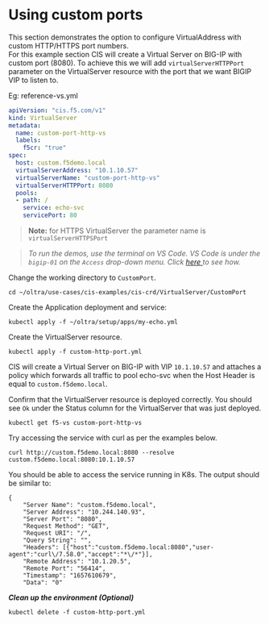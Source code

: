 # Using custom ports

This section demonstrates the option to configure VirtualAddress with custom HTTP/HTTPS port numbers.  
For this example section CIS will create a Virtual Server on BIG-IP with custom port (8080). To achieve this we will add `virtualServerHTTPPort` parameter on the VirtualServer resource with the port that we want BIGIP VIP to listen to. 

Eg: reference-vs.yml
```yml
apiVersion: "cis.f5.com/v1"
kind: VirtualServer
metadata:
  name: custom-port-http-vs
  labels:
    f5cr: "true"
spec:
  host: custom.f5demo.local
  virtualServerAddress: "10.1.10.57"
  virtualServerName: "custom-port-http-vs"
  virtualServerHTTPPort: 8080
  pools:
  - path: /
    service: echo-svc
    servicePort: 80
```
> **Note:** for HTTPS VirtualServer the parameter name is `virtualServerHTTPSPort`

> *To run the demos, use the terminal on VS Code. VS Code is under the `bigip-01` on the `Access` drop-down menu. Click <a href="https://raw.githubusercontent.com/F5EMEA/oltra/main/vscode.png"> here </a> to see how.*


Change the working directory to `CustomPort`.
```
cd ~/oltra/use-cases/cis-examples/cis-crd/VirtualServer/CustomPort
```

Create the Application deployment and service: 
```
kubectl apply -f ~/oltra/setup/apps/my-echo.yml
```


Create the VirtualServer resource.
```
kubectl apply -f custom-http-port.yml
```
CIS will create a Virtual Server on BIG-IP with VIP `10.1.10.57` and attaches a policy which forwards all traffic to pool echo-svc when the Host Header is equal to `custom.f5demo.local`.   


Confirm that the VirtualServer resource is deployed correctly. You should see `Ok` under the Status column for the VirtualServer that was just deployed.
```
kubectl get f5-vs custom-port-http-vs
```

Try accessing the service with curl as per the examples below. 
```
curl http://custom.f5demo.local:8080 --resolve custom.f5demo.local:8080:10.1.10.57
```

You should be able to access the service running in K8s. The output should be similar to:
```
{
    "Server Name": "custom.f5demo.local",
    "Server Address": "10.244.140.93",
    "Server Port": "8080",
    "Request Method": "GET",
    "Request URI": "/",
    "Query String": "",
    "Headers": [{"host":"custom.f5demo.local:8080","user-agent":"curl\/7.58.0","accept":"*\/*"}],
    "Remote Address": "10.1.20.5",
    "Remote Port": "56414",
    "Timestamp": "1657610679",
    "Data": "0"
```

***Clean up the environment (Optional)***
```
kubectl delete -f custom-http-port.yml
```